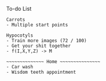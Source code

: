 To-do List
~~~~~~~~~~~~~~ Work ~~~~~~~~~~~~~~~
Carrots
- Multiple start points

Hypocotyls
- Train more images (72 / 100)
- Get your shit together
- f(I,X,Y,Z) -> M

~~~~~~~~~~~~~~ Home ~~~~~~~~~~~~~~~
- Car wash
- Wisdom teeth appointment
